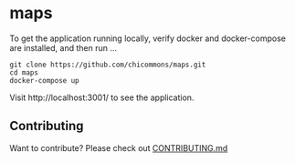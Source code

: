 # maps

To get the application running locally, verify docker and docker-compose are installed, and then run ...

```
git clone https://github.com/chicommons/maps.git
cd maps
docker-compose up
```

Visit http://localhost:3001/ to see the application.

## Contributing

Want to contribute?  Please check out [CONTRIBUTING.md](/CONTRIBUTING.md) 

